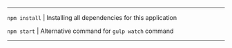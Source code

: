 ---------------------------------------------------------------------------------------
`npm install`  | Installing all dependencies for this application

`npm start`    | Alternative command for `gulp watch` command

---------------------------------------------------------------------------------------